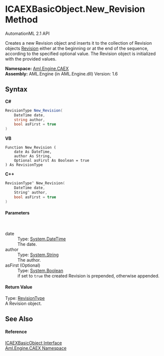 # ICAEXBasicObject.New_Revision Method 
AutomationML 2.1 API 

Creates a new Revision object and inserts it to the collection of Revision objects <a href="P_Aml_Engine_CAEX_ICAEXBasicObject_Revision">Revision</a> either at the beginning or at the end of the sequence, according to the specified optional value. The Revision object is initialized with the provided values.

**Namespace:**&nbsp;<a href="N_Aml_Engine_CAEX">Aml.Engine.CAEX</a><br />**Assembly:**&nbsp;AML.Engine (in AML.Engine.dll) Version: 1.6

## Syntax

**C#**<br />
``` C#
RevisionType New_Revision(
	DateTime date,
	string author,
	bool asFirst = true
)
```

**VB**<br />
``` VB
Function New_Revision ( 
	date As DateTime,
	author As String,
	Optional asFirst As Boolean = true
) As RevisionType
```

**C++**<br />
``` C++
RevisionType^ New_Revision(
	DateTime date, 
	String^ author, 
	bool asFirst = true
)
```


#### Parameters
&nbsp;<dl><dt>date</dt><dd>Type: <a href="https://docs.microsoft.com/dotnet/api/system.datetime" target="_parent" rel="noopener noreferrer">System.DateTime</a><br />The date.</dd><dt>author</dt><dd>Type: <a href="https://docs.microsoft.com/dotnet/api/system.string" target="_parent" rel="noopener noreferrer">System.String</a><br />The author.</dd><dt>asFirst (Optional)</dt><dd>Type: <a href="https://docs.microsoft.com/dotnet/api/system.boolean" target="_parent" rel="noopener noreferrer">System.Boolean</a><br />if set to `true` the created Revision is prepended, otherwise appended.</dd></dl>

#### Return Value
Type: <a href="T_Aml_Engine_CAEX_RevisionType">RevisionType</a><br />A Revision object.

## See Also


#### Reference
<a href="T_Aml_Engine_CAEX_ICAEXBasicObject">ICAEXBasicObject Interface</a><br /><a href="N_Aml_Engine_CAEX">Aml.Engine.CAEX Namespace</a><br />